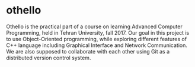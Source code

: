 # othello
Othello is the practical part of a course on learning Advanced Computer Programming, held in Tehran University, fall 2017. Our goal in this project is to use Object-Oriented programming, while exploring different features of C++ language including Graphical Interface and Network Communication. We are also supposed to collaborate with each other using Git as a distributed version control system.
